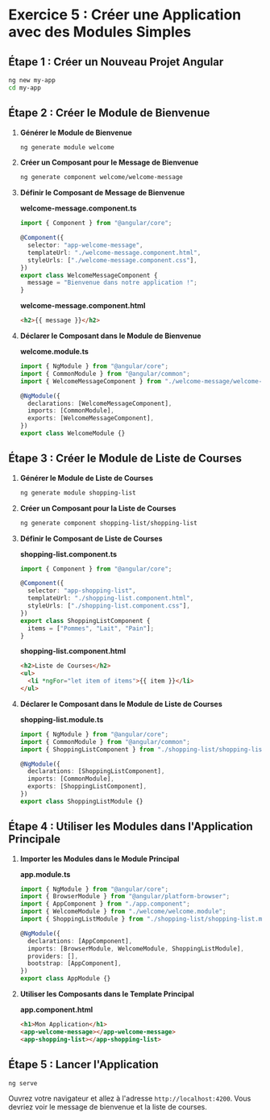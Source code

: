 # Exercice 5 : Créer une Application avec des Modules Simples

## Étape 1 : Créer un Nouveau Projet Angular

```bash
ng new my-app
cd my-app
```

## Étape 2 : Créer le Module de Bienvenue

1. **Générer le Module de Bienvenue**

   ```bash
   ng generate module welcome
   ```

2. **Créer un Composant pour le Message de Bienvenue**

   ```bash
   ng generate component welcome/welcome-message
   ```

3. **Définir le Composant de Message de Bienvenue**

   **welcome-message.component.ts**

   ```typescript
   import { Component } from "@angular/core";

   @Component({
     selector: "app-welcome-message",
     templateUrl: "./welcome-message.component.html",
     styleUrls: ["./welcome-message.component.css"],
   })
   export class WelcomeMessageComponent {
     message = "Bienvenue dans notre application !";
   }
   ```

   **welcome-message.component.html**

   ```html
   <h2>{{ message }}</h2>
   ```

4. **Déclarer le Composant dans le Module de Bienvenue**

   **welcome.module.ts**

   ```typescript
   import { NgModule } from "@angular/core";
   import { CommonModule } from "@angular/common";
   import { WelcomeMessageComponent } from "./welcome-message/welcome-message.component";

   @NgModule({
     declarations: [WelcomeMessageComponent],
     imports: [CommonModule],
     exports: [WelcomeMessageComponent],
   })
   export class WelcomeModule {}
   ```

## Étape 3 : Créer le Module de Liste de Courses

1. **Générer le Module de Liste de Courses**

   ```bash
   ng generate module shopping-list
   ```

2. **Créer un Composant pour la Liste de Courses**

   ```bash
   ng generate component shopping-list/shopping-list
   ```

3. **Définir le Composant de Liste de Courses**

   **shopping-list.component.ts**

   ```typescript
   import { Component } from "@angular/core";

   @Component({
     selector: "app-shopping-list",
     templateUrl: "./shopping-list.component.html",
     styleUrls: ["./shopping-list.component.css"],
   })
   export class ShoppingListComponent {
     items = ["Pommes", "Lait", "Pain"];
   }
   ```

   **shopping-list.component.html**

   ```html
   <h2>Liste de Courses</h2>
   <ul>
     <li *ngFor="let item of items">{{ item }}</li>
   </ul>
   ```

4. **Déclarer le Composant dans le Module de Liste de Courses**

   **shopping-list.module.ts**

   ```typescript
   import { NgModule } from "@angular/core";
   import { CommonModule } from "@angular/common";
   import { ShoppingListComponent } from "./shopping-list/shopping-list.component";

   @NgModule({
     declarations: [ShoppingListComponent],
     imports: [CommonModule],
     exports: [ShoppingListComponent],
   })
   export class ShoppingListModule {}
   ```

## Étape 4 : Utiliser les Modules dans l'Application Principale

1. **Importer les Modules dans le Module Principal**

   **app.module.ts**

   ```typescript
   import { NgModule } from "@angular/core";
   import { BrowserModule } from "@angular/platform-browser";
   import { AppComponent } from "./app.component";
   import { WelcomeModule } from "./welcome/welcome.module";
   import { ShoppingListModule } from "./shopping-list/shopping-list.module";

   @NgModule({
     declarations: [AppComponent],
     imports: [BrowserModule, WelcomeModule, ShoppingListModule],
     providers: [],
     bootstrap: [AppComponent],
   })
   export class AppModule {}
   ```

2. **Utiliser les Composants dans le Template Principal**

   **app.component.html**

   ```html
   <h1>Mon Application</h1>
   <app-welcome-message></app-welcome-message>
   <app-shopping-list></app-shopping-list>
   ```

## Étape 5 : Lancer l'Application

```bash
ng serve
```

Ouvrez votre navigateur et allez à l'adresse `http://localhost:4200`. Vous devriez voir le message de bienvenue et la liste de courses.
